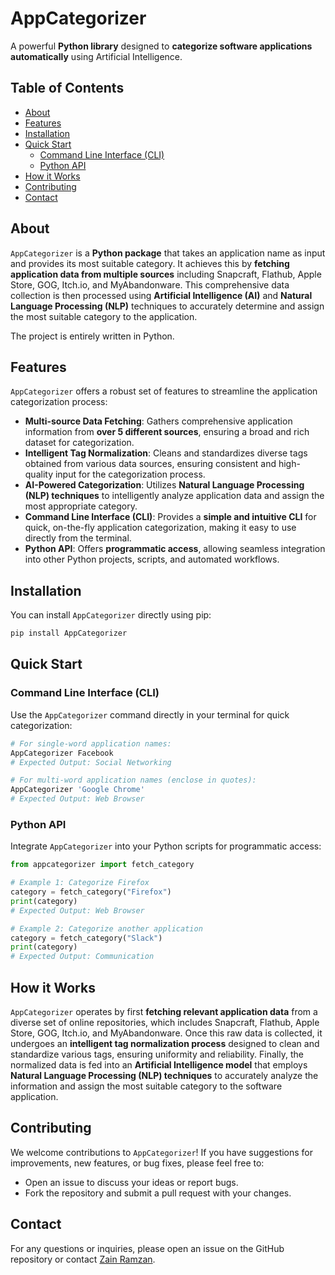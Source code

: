 # AppCategorizer

A powerful **Python library** designed to **categorize software applications automatically** using Artificial Intelligence.

## Table of Contents
- [About](#about)
- [Features](#features)
- [Installation](#installation)
- [Quick Start](#quick-start)
  - [Command Line Interface (CLI)](#command-line-interface-cli)
  - [Python API](#python-api)
- [How it Works](#how-it-works)
- [Contributing](#contributing)
- [Contact](#contact)

## About

`AppCategorizer` is a **Python package** that takes an application name as input and provides its most suitable category. It achieves this by **fetching application data from multiple sources** including Snapcraft, Flathub, Apple Store, GOG, Itch.io, and MyAbandonware. This comprehensive data collection is then processed using **Artificial Intelligence (AI)** and **Natural Language Processing (NLP)** techniques to accurately determine and assign the most suitable category to the application.

The project is entirely written in Python.

## Features

`AppCategorizer` offers a robust set of features to streamline the application categorization process:

*   **Multi-source Data Fetching**: Gathers comprehensive application information from **over 5 different sources**, ensuring a broad and rich dataset for categorization.
*   **Intelligent Tag Normalization**: Cleans and standardizes diverse tags obtained from various data sources, ensuring consistent and high-quality input for the categorization process.
*   **AI-Powered Categorization**: Utilizes **Natural Language Processing (NLP) techniques** to intelligently analyze application data and assign the most appropriate category.
*   **Command Line Interface (CLI)**: Provides a **simple and intuitive CLI** for quick, on-the-fly application categorization, making it easy to use directly from the terminal.
*   **Python API**: Offers **programmatic access**, allowing seamless integration into other Python projects, scripts, and automated workflows.

## Installation

You can install `AppCategorizer` directly using pip:

```bash
pip install AppCategorizer
```


## Quick Start

### Command Line Interface (CLI)

Use the `AppCategorizer` command directly in your terminal for quick categorization:

```bash
# For single-word application names:
AppCategorizer Facebook
# Expected Output: Social Networking

# For multi-word application names (enclose in quotes):
AppCategorizer 'Google Chrome'
# Expected Output: Web Browser
```


### Python API

Integrate `AppCategorizer` into your Python scripts for programmatic access:

```python
from appcategorizer import fetch_category

# Example 1: Categorize Firefox
category = fetch_category("Firefox")
print(category)
# Expected Output: Web Browser

# Example 2: Categorize another application
category = fetch_category("Slack")
print(category)
# Expected Output: Communication
```

## How it Works

`AppCategorizer` operates by first **fetching relevant application data** from a diverse set of online repositories, which includes Snapcraft, Flathub, Apple Store, GOG, Itch.io, and MyAbandonware. Once this raw data is collected, it undergoes an **intelligent tag normalization process** designed to clean and standardize various tags, ensuring uniformity and reliability. Finally, the normalized data is fed into an **Artificial Intelligence model** that employs **Natural Language Processing (NLP) techniques** to accurately analyze the information and assign the most suitable category to the software application.

## Contributing

We welcome contributions to `AppCategorizer`! If you have suggestions for improvements, new features, or bug fixes, please feel free to:
*   Open an issue to discuss your ideas or report bugs.
*   Fork the repository and submit a pull request with your changes.

## Contact

For any questions or inquiries, please open an issue on the GitHub repository or contact [Zain Ramzan](https://www.linkedin.com/in/zainramzan).
